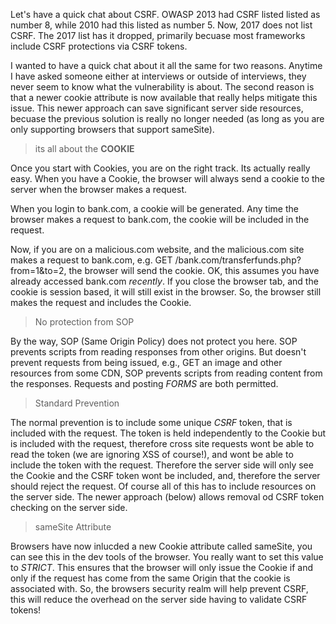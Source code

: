 Let's have a quick chat about CSRF. OWASP 2013 had CSRF listed listed as number 8, while 2010 had this listed as number 5. Now, 2017 does not list CSRF. The 2017 list has it dropped, primarily becuase most frameworks include CSRF protections via CSRF tokens. 

I wanted to have a quick chat about it all the same for two reasons. Anytime I have asked someone either at interviews or outside of interviews, they never seem to know what the vulnerability is about. The second reason is that a newer cookie attribute is now available that really helps mitigate this issue. This newer approach can save significant server side resources, becuase the previous solution is really no longer needed (as long as you are only supporting browsers that support sameSite).

> its all about the **COOKIE**

Once you start with Cookies, you are on the right track. Its actually really easy. When you have a Cookie, the browser will always send a cookie to the server when the browser makes a request. 

When you login to bank.com, a cookie will be generated. Any time the browser makes a request to bank.com, the cookie will be included in the request. 

Now, if you are on a malicious.com website, and the malicious.com site makes a request to bank.com, e.g. GET /bank.com/transferfunds.php?from=1&to=2, the browser will send the cookie. OK, this assumes you have already accessed bank.com *recently*. If you close the browser tab, and the cookie is session based, it will still exist in the browser. So, the browser still makes the request and includes the Cookie. 

> No protection from SOP

By the way, SOP (Same Origin Policy) does not protect you here. SOP prevents scripts from reading responses from other origins. But doesn't prevent requests from being issued, e.g., GET an image and other resources from some CDN, SOP prevents scripts from reading content from the responses. Requests and posting *FORMS* are both permitted.

> Standard Prevention

The normal prevention is to include some unique *CSRF* token, that is included with the request. The token is held independently to the Cookie but is included with the request, therefore cross site requests wont be able to read the token (we are ignoring XSS of course!), and wont be able to include the token with the request. Therefore the server side will only see the Cookie and the CSRF token wont be included, and, therefore the server should reject the request. Of course all of this has to include resources on the server side. The newer approach (below) allows removal od CSRF token checking on the server side.

> sameSite Attribute

Browsers have now inlucded a new Cookie attribute called sameSite, you can see this in the dev tools of the browser. You really want to set this value to *STRICT*. This ensures that the browser will only issue the Cookie if and only if the request has come from the same Origin that the cookie is associated with. So, the browsers security realm will help prevent CSRF, this will reduce the overhead on the server side having to validate CSRF tokens!



